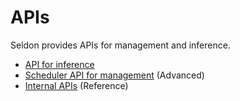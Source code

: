 # APIs

Seldon provides APIs for management and inference.

* [API for inference](./inference/README.md)
* [Scheduler API for management](./scheduler/README.md) (Advanced)
* [Internal APIs](./internal/README.md) (Reference)
